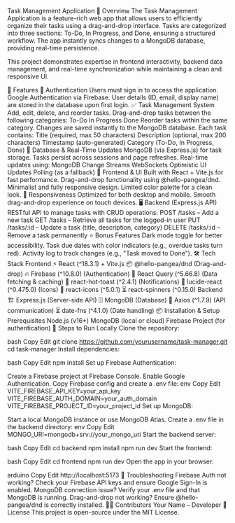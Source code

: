 Task Management Application
📌 Overview
The Task Management Application is a feature-rich web app that allows users to efficiently organize their tasks using a drag-and-drop interface. Tasks are categorized into three sections: To-Do, In Progress, and Done, ensuring a structured workflow. The app instantly syncs changes to a MongoDB database, providing real-time persistence.

This project demonstrates expertise in frontend interactivity, backend data management, and real-time synchronization while maintaining a clean and responsive UI.

🚀 Features
🔐 Authentication
Users must sign in to access the application.
Google Authentication via Firebase.
User details (ID, email, display name) are stored in the database upon first login.
✅ Task Management System
Add, edit, delete, and reorder tasks.
Drag-and-drop tasks between the following categories:
To-Do
In Progress
Done
Reorder tasks within the same category.
Changes are saved instantly to the MongoDB database.
Each task contains:
Title (required, max 50 characters)
Description (optional, max 200 characters)
Timestamp (auto-generated)
Category (To-Do, In Progress, Done)
📂 Database & Real-Time Updates
MongoDB (via Express.js) for task storage.
Tasks persist across sessions and page refreshes.
Real-time updates using:
MongoDB Change Streams
WebSockets
Optimistic UI Updates
Polling (as a fallback)
🎨 Frontend & UI
Built with React + Vite.js for fast performance.
Drag-and-drop functionality using @hello-pangea/dnd.
Minimalist and fully responsive design.
Limited color palette for a clean look.
📱 Responsiveness
Optimized for both desktop and mobile.
Smooth drag-and-drop experience on touch devices.
🖥️ Backend (Express.js API)
RESTful API to manage tasks with CRUD operations:
POST /tasks – Add a new task
GET /tasks – Retrieve all tasks for the logged-in user
PUT /tasks/:id – Update a task (title, description, category)
DELETE /tasks/:id – Remove a task permanently
⭐ Bonus Features
Dark mode toggle for better accessibility.
Task due dates with color indicators (e.g., overdue tasks turn red).
Activity log to track changes (e.g., "Task moved to Done").
🛠️ Tech Stack
Frontend
⚡ React (^18.3.1) + Vite.js
📦 @hello-pangea/dnd (Drag-and-drop)
🔥 Firebase (^10.8.0) (Authentication)
🔄 React Query (^5.66.8) (Data fetching & caching)
🔔 react-hot-toast (^2.4.1) (Notifications)
🎨 lucide-react (^0.475.0) (Icons)
🌟 react-icons (^5.0.1)
⏳ react-spinners (^0.15.0)
Backend
🏗 Express.js (Server-side API)
🗄 MongoDB (Database)
🔗 Axios (^1.7.9) (API communication)
⏳ date-fns (^4.1.0) (Date handling)
📦 Installation & Setup
Prerequisites
Node.js (v16+)
MongoDB (local or cloud)
Firebase Project (for authentication)
🔧 Steps to Run Locally
Clone the repository:

bash
Copy
Edit
git clone https://github.com/yourusername/task-manager.git
cd task-manager
Install dependencies:

bash
Copy
Edit
npm install
Set up Firebase Authentication:

Create a Firebase project at Firebase Console.
Enable Google Authentication.
Copy Firebase config and create a .env file:
env
Copy
Edit
VITE_FIREBASE_API_KEY=your_api_key
VITE_FIREBASE_AUTH_DOMAIN=your_auth_domain
VITE_FIREBASE_PROJECT_ID=your_project_id
Set up MongoDB:

Start a local MongoDB instance or use MongoDB Atlas.
Create a .env file in the backend directory:
env
Copy
Edit
MONGO_URI=mongodb+srv://your_mongo_uri
Start the backend server:

bash
Copy
Edit
cd backend
npm install
npm run dev
Start the frontend:

bash
Copy
Edit
cd frontend
npm run dev
Open the app in your browser:

arduino
Copy
Edit
http://localhost:5173
🐛 Troubleshooting
Firebase Auth not working? Check your Firebase API keys and ensure Google Sign-In is enabled.
MongoDB connection issue? Verify your .env file and that MongoDB is running.
Drag-and-drop not working? Ensure @hello-pangea/dnd is correctly installed.
👨‍💻 Contributors
Your Name – Developer
📜 License
This project is open-source under the MIT License.

